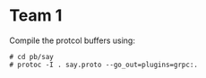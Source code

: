 # Team 1

Compile the protcol buffers using:

    # cd pb/say
    # protoc -I . say.proto --go_out=plugins=grpc:.
